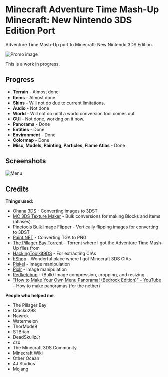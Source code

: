 # Minecraft Adventure Time Mash-Up Minecraft: New Nintendo 3DS Edition Port
Adventure Time Mash-Up port to Minecraft: New Nintendo 3DS Edition.

![Promo image](https://github.com/susbaconhairman/mc-adventure-time-mash-up-3ds-port/blob/main/promo.png?raw=true)

This is a work in progress.

## Progress

- **Terrain** - Almost done
- **Items** - Almost done
- **Skins** - Will not do due to current limitations.
- **Audio** - Not done
- **World** - Will not do until a world conversion tool comes out.
- **GUI** - Not done, working on it now.
- **Panorama** - Done
- **Entities** - Done
- **Environment** - Done
- **Colormap** - Done
- **Misc, Models, Painting, Particles, Flame Atlas** - Done

## Screenshots
![Menu](https://github.com/susbaconhairman/mc-adventure-time-mash-up-3ds-port/blob/main/images/menu.png?raw=true)

## Credits

**Things used:**
- [Ohana 3DS](https://gbatemp.net/attachments/ohana3ds-zip.99223/) - Converting images to 3DST
- [MC 3DS Texture Maker](https://github.com/STBrian/MC3DS-Texture-Maker) - Bulk conversions for making Blocks and Items (atlases)
- [Pinetools Bulk Image Flipper](https://pinetools.com/bulk-batch-flip-image) - Vertically flipping images for converting to 3DST
- [Paint.NET](https://www.getpaint.net/) - Converting TGA to PNG
- [The Pillager Bay Torrent](https://archive.org/details/minecraft-marketplace) - Torrent where I got the Adventure Time Mash-Up files from
- [HackingToolkit9DS](https://github.com/Asia81/HackingToolkit9DS) - For extracting CIAs
- [hShop](https://hshop.erista.me) - Wonderful place where I got Minecraft 3DS CIAs
- [Piskel](https://piskelapp.com) - Image manipulation
- [Pixlr](https://pixlr.com/x) - Image manipulation
- [Redketchup](https://redketchup.io) - (Bulk) Image compression, cropping, and resizing.
- ["How to Make Your Own Menu Panorama! (Bedrock Edition)" - YouTube](https://www.youtube.com/watch?v=fOLRL8HNHuA) - How to make panoramas (for the nether)

**People who helped me**
- The Pillager Bay
- Cracko298
- Nawrek
- Watermelon
- ThorMode9
- STBrian
- DeadSkullzJr
- czx
- The Minecraft 3DS Community
- Minecraft Wiki
- Other Ocean
- 4J Studios
- Mojang
